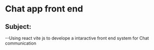# Chat app front end 

## Subject:
--Using react vite js to develope a intaractive front end system for Chat communication

